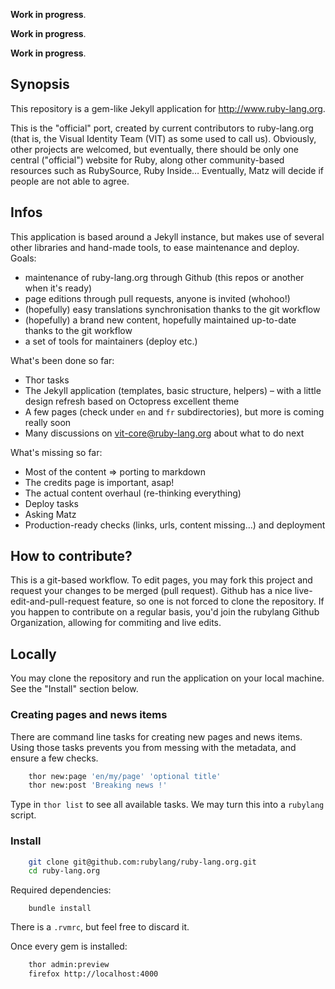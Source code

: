 **Work in progress**.  

**Work in progress**.

**Work in progress**.

## Synopsis

This repository is a gem-like Jekyll application for http://www.ruby-lang.org.

This is the "official" port, created by current contributors to ruby-lang.org (that is, the Visual Identity Team (VIT) as some used to call us). Obviously, other projects are welcomed, but eventually, there should be only one central ("official") website for Ruby, along other community-based resources such as RubySource, Ruby Inside… Eventually, Matz will decide if people are not able to agree.

## Infos

This application is based around a Jekyll instance, but makes use of several other libraries and hand-made tools, to ease maintenance and deploy.
Goals:

* maintenance of ruby-lang.org through Github (this repos or another when it's ready)
* page editions through pull requests, anyone is invited (whohoo!)
* (hopefully) easy translations synchronisation thanks to the git workflow
* (hopefully) a brand new content, hopefully maintained up-to-date thanks to the git workflow
* a set of tools for maintainers (deploy etc.)

What's been done so far:

* Thor tasks
* The Jekyll application (templates, basic structure, helpers) – with a little design refresh based on Octopress excellent theme
* A few pages (check under `en` and `fr` subdirectories), but more is coming really soon
* Many discussions on vit-core@ruby-lang.org about what to do next

What's missing so far:

* Most of the content => porting to markdown
* The credits page is important, asap!
* The actual content overhaul (re-thinking everything)
* Deploy tasks
* Asking Matz
* Production-ready checks (links, urls, content missing…) and deployment

## How to contribute?

This is a git-based workflow. To edit pages, you may fork this project and request your changes to be merged (pull request). Github has a nice live-edit-and-pull-request feature, so one is not forced to clone the repository. If you happen to contribute on a regular basis, you'd join the rubylang Github Organization, allowing for commiting and live edits.

## Locally

You may clone the repository and run the application on your local machine. See the "Install" section below.

### Creating pages and news items

There are command line tasks for creating new pages and news items. Using those tasks prevents you from messing with the metadata, and ensure a few checks.

``` bash
    thor new:page 'en/my/page' 'optional title'
    thor new:post 'Breaking news !'
```

Type in `thor list` to see all available tasks. We may turn this into a `rubylang` script.

### Install

``` bash
    git clone git@github.com:rubylang/ruby-lang.org.git
    cd ruby-lang.org
```

Required dependencies:

```
    bundle install
```

There is a `.rvmrc`, but feel free to discard it.

Once every gem is installed:

``` bash
    thor admin:preview
    firefox http://localhost:4000
```
